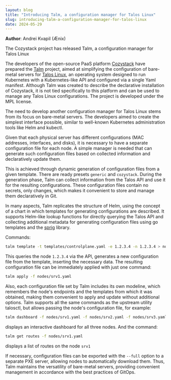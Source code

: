 ```yaml
---
layout: blog
title: "Introducing Talm, a configuration manager for Talos Linux"
slug: introducing-talm-a-configuration-manager-for-talos-linux
date: 2024-05-29
---
```


**Author**: Andrei Kvapil (Ænix)

The Cozystack project has released Talm, a configuration manager for Talos Linux

The developers of the open-source PaaS platform [Cozystack](https://cozystack.io/) have prepared the [Talm](https://github.com/cozystack/talm) project, aimed at simplifying the configuration of bare-metal servers for [Talos Linux](https://www.talos.dev/), an operating system designed to run Kubernetes with a Kubernetes-like API and configured via a single Yaml manifest. Although Talm was created to describe the declarative installation of Cozystack, it is not tied specifically to this platform and can be used to manage any Talos Linux configurations. The project is developed under the MPL license.

The need to develop another configuration manager for Talos Linux stems from its focus on bare-metal servers. The developers aimed to create the simplest interface possible, similar to well-known Kubernetes administration tools like Helm and kubectl.

Given that each physical server has different configurations (MAC addresses, interfaces, and disks), it is necessary to have a separate configuration file for each node. A simple manager is needed that can generate such configuration files based on collected information and declaratively update them.

This is achieved through dynamic generation of configuration files from a given template. There are ready presets `generic` and `cozystack`. During the generation phase, Talm can collect information from the Talos API and use it for the resulting configurations. These configuration files contain no secrets, only changes, which makes it convenient to store and manage them declaratively in Git.

In many aspects, Talm replicates the structure of Helm, using the concept of a chart in which templates for generating configurations are described. It supports Helm-like lookup functions for directly querying the Talos API and collecting additional metadata for generating configuration files using go templates and the [sprig](http://masterminds.github.io/sprig/) library.

Commands:

```bash
talm template -t templates/controlplane.yaml -e 1.2.3.4 -n 1.2.3.4 > nodes/srv1.yaml
```

This queries the node `1.2.3.4` via the API, generates a new configuration file from the template, inserting the necessary data. The resulting configuration file can be immediately applied with just one command:

```bash
talm apply -f nodes/srv1.yaml
```

Also, each configuration file set by Talm includes its own modeline, which remembers the node's endpoints and the templates from which it was obtained, making them convenient to apply and update without additional options. Talm supports all the same commands as the upstream utility talosctl, but allows passing the node's configuration file, for example:

```bash
talm dashboard -f nodes/srv1.yaml -f nodes/srv2.yaml -f nodes/srv3.yaml
```

displays an interactive dashboard for all three nodes. And the command:

```bash
talm get routes -f nodes/srv1.yaml
```

displays a list of routes on the node `srv1`

If necessary, configuration files can be exported with the `--full` option to a separate PXE server, allowing nodes to automatically download them. Thus, Talm maintains the versatility of bare-metal servers, providing convenient management in accordance with the best practices of GitOps.
